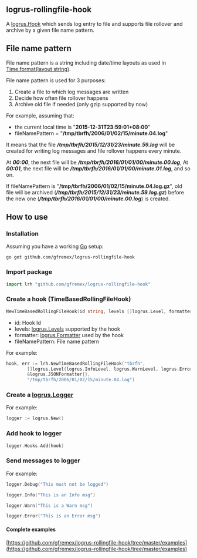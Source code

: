 ## logrus-rollingfile-hook


A [logrus.Hook](https://godoc.org/github.com/Sirupsen/logrus#Hook) which sends log entry to file and supports file rollover and archive by a given file name pattern.

## File name pattern

File name pattern is a string including date/time layouts as used in [Time.format(layout string)](https://golang.org/pkg/time/#Time.Format).

File name pattern is used for 3 purposes:

1. Create a file to which log messages are written
2. Decide how often file rollover happens
3. Archive old file if needed (only gzip supported by now)

For example, assuming that:

- the current local time is "**2015-12-31T23:59:01+08:00**"
- fileNamePattern = "**/tmp/tbrfh/2006/01/02/15/minute.04.log**"

It means that the file ***/tmp/tbrfh/2015/12/31/23/minute.59.log*** will be created for writing log messages and
file rollover happens every minute.

At ***00:00***, the next file will be ***/tmp/tbrfh/2016/01/01/00/minute.00.log***,
At ***00:01***, the next file will be ***/tmp/tbrfh/2016/01/01/00/minute.01.log***,
and so on.

If fileNamePattern is "**/tmp/tbrfh/2006/01/02/15/minute.04.log.gz**", old file will be archived (***/tmp/tbrfh/2015/12/31/23/minute.59.log.gz***) before the new one (***/tmp/tbrfh/2016/01/01/00/minute.00.log***) is created.

## How to use

### Installation

Assuming you have a working [Go](https://golang.org) setup:

```
go get github.com/gfremex/logrus-rollingfile-hook
```

### Import package

```Go
import lrh "github.com/gfremex/logrus-rollingfile-hook"
```

### Create a hook (TimeBasedRollingFileHook)

```Go
NewTimeBasedRollingFileHook(id string, levels []logrus.Level, formatter logrus.Formatter, fileNamePattern string) (*TimeBasedRollingFileHook, error)
```

- id: Hook Id
- levels: [logrus.Levels](https://godoc.org/github.com/Sirupsen/logrus#Level) supported by the hook
- formatter: [logrus.Formatter](https://godoc.org/github.com/Sirupsen/logrus#Formatter) used by the hook
- fileNamePattern: File name pattern

For example:

```Go
hook, err := lrh.NewTimeBasedRollingFileHook("tbrfh",
		[]logrus.Level{logrus.InfoLevel, logrus.WarnLevel, logrus.ErrorLevel},
		&logrus.JSONFormatter{},
		"/tmp/tbrfh/2006/01/02/15/minute.04.log")
```

### Create a [logrus.Logger](https://godoc.org/github.com/Sirupsen/logrus#Logger)

For example:

```Go
logger := logrus.New()
```

### Add hook to logger

```Go
logger.Hooks.Add(hook)
```

### Send messages to logger

For example:

```Go
logger.Debug("This must not be logged")

logger.Info("This is an Info msg")

logger.Warn("This is a Warn msg")

logger.Error("This is an Error msg")
```

#### Complete examples

[https://github.com/gfremex/logrus-rollingfile-hook/tree/master/examples](https://github.com/gfremex/logrus-rollingfile-hook/tree/master/examples)
